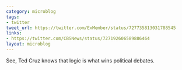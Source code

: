 ```yaml
---
category: microblog
tags:
- twitter
tweet_url: https://twitter.com/ExMember/status/727735813031788545
links:
- https://twitter.com/CBSNews/status/727192606589886464
layout: microblog
---
```

See, Ted Cruz knows that logic is what wins political debates.

